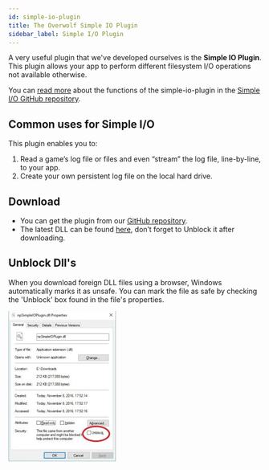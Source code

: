 ```yaml
---
id: simple-io-plugin
title: The Overwolf Simple IO Plugin
sidebar_label: Simple I/O Plugin
---
```



A very useful plugin that we've developed ourselves is the **Simple IO Plugin**. This plugin allows your app to perform different filesystem I/O operations not available otherwise.

You can [read  more](https://github.com/overwolf/overwolf-plugins/blob/master/simple-io-plugin/README.md) about the functions of the simple-io-plugin in the [Simple I/O GitHub repository](https://github.com/overwolf/overwolf-plugins/tree/master/simple-io-plugin).

## Common uses for Simple I/O

This plugin enables you to:

1. Read a game’s log file or files and even “stream” the log file, line-by-line, to your app.
2. Create your own persistent log file on the local hard drive.

## Download

* You can get the plugin from our [GitHub repository](https://github.com/overwolf/overwolf-plugins/tree/master/simple-io-plugin).
* The latest DLL can be found [here](https://github.com/overwolf/overwolf-plugins/tree/master/dist), don’t forget to Unblock it after downloading.

## Unblock Dll's

When you download foreign DLL files using a browser, Windows automatically marks it as unsafe. You can mark the file as safe by checking the 'Unblock' box found in the file's properties.

![Unblock dll](../assets/unblock_dll.jpg)
